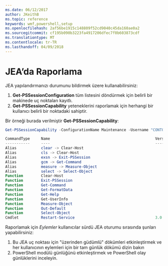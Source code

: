 ```yaml
---
ms.date: 06/12/2017
author: JKeithB
ms.topic: reference
keywords: wmf,powershell,setup
ms.openlocfilehash: 2af56be1915c148809f52cd9040c45da160ae0a2
ms.sourcegitcommit: cf195b090b3223fa4917206dfec7f0b603873cdf
ms.translationtype: MT
ms.contentlocale: tr-TR
ms.lasthandoff: 04/09/2018
---
```

# <a name="reporting-on-jea"></a>JEA’da Raporlama
JEA yapılandırmanızı durumunu bildirmek üzere kullanabilirsiniz:
1.  **Get-PSSessionConfiguration** tüm listesini döndürmek için belirli bir makinede uç noktaları kayıtlı.
2.  **Get-PSSessionCapability** yeteneklerini raporlamak için herhangi bir kullanıcı belirli bir noktadaki sahiptir.

Bir örneği burada verilmiştir **Get-PSSessionCapability**:
```powershell
Get-PSSessionCapability -ConfigurationName Maintenance -Username "CONTOSO\JohnDoe"

CommandType     Name                                               Version    Source
-----------     ----                                               -------    ------
Alias           clear -> Clear-Host
Alias           cls -> Clear-Host
Alias           exsn -> Exit-PSSession
Alias           gcm -> Get-Command
Alias           measure -> Measure-Object
Alias           select -> Select-Object
Function        Clear-Host
Function        Exit-PSSession
Function        Get-Command
Function        Get-FormatData
Function        Get-Help
Function        Get-UserInfo
Function        Measure-Object
Function        Out-Default
Function        Select-Object
Cmdlet          Restart-Service                                    3.0.0.0 Microsof...


```

Raporlamak için _Eylemler_ kullanıcılar sürdü JEA oturumu sırasında şunları yapabilirsiniz:
1. Bu JEA uç noktası için "üzerinden güdümlü" dökümleri etkinleştirmek ve her kullanıcının eylemleri için bir tam günlük dökümü dizin bakın
2. PowerShell modülü günlüğünü etkinleştirmek ve PowerShell olay günlüklerini inceleyin.